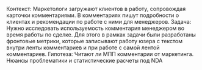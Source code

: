 Контекст:
Маркетологи загружают клиентов в работу, сопровождая карточки комментариями.
В комментариях пишут подробности о клиентах и рекомендации по работе с ними для менеджеров.
Задача:
Нужно исследовать используемость комментария менеджером во время работы по сделке.
Для этого в рамках задачи были разработаны фронтовые метрики, которые записывают работу юзера с текстом внутри ленты
комментариев и при работе с самой лентой комментариев.
Гипотеза: 
Читают ли МПП комментарии от маркетинга.
Нюансы проблематики и статистические расчеты под NDA
